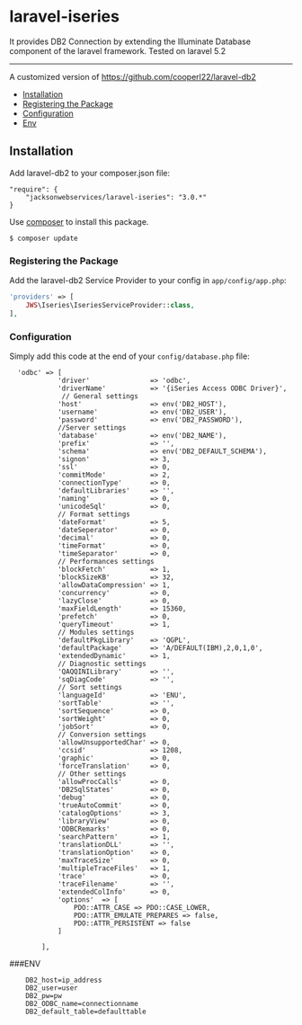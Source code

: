 # laravel-iseries


It provides DB2 Connection by extending the Illuminate Database component of the laravel framework. Tested on laravel 5.2

---

A customized version of https://github.com/cooperl22/laravel-db2

- [Installation](#installation)
- [Registering the Package](#registering-the-package)
- [Configuration](#configuration)
- [Env](#env)

## Installation

Add laravel-db2 to your composer.json file:

```
"require": {
    "jacksonwebservices/laravel-iseries": "3.0.*"
}
```

Use [composer](http://getcomposer.org) to install this package.

```
$ composer update
```

### Registering the Package

Add the laravel-db2 Service Provider to your config in ``app/config/app.php``:

```php
'providers' => [
    JWS\Iseries\IseriesServiceProvider::class,
],
```

### Configuration

Simply add this code at the end of your ``config/database.php`` file:

```
  'odbc' => [
            'driver'               => 'odbc',
            'driverName'           => '{iSeries Access ODBC Driver}',
             // General settings
            'host'                 => env('DB2_HOST'),
            'username'             => env('DB2_USER'),
            'password'             => env('DB2_PASSWORD'),
            //Server settings
            'database'             => env('DB2_NAME'),
            'prefix'               => '',
            'schema'               => env('DB2_DEFAULT_SCHEMA'),
            'signon'               => 3,
            'ssl'                  => 0,
            'commitMode'           => 2,
            'connectionType'       => 0,
            'defaultLibraries'     => '',
            'naming'               => 0,
            'unicodeSql'           => 0,
            // Format settings
            'dateFormat'           => 5,
            'dateSeperator'        => 0,
            'decimal'              => 0,
            'timeFormat'           => 0,
            'timeSeparator'        => 0,
            // Performances settings
            'blockFetch'           => 1,
            'blockSizeKB'          => 32,
            'allowDataCompression' => 1,
            'concurrency'          => 0,
            'lazyClose'            => 0,
            'maxFieldLength'       => 15360,
            'prefetch'             => 0,
            'queryTimeout'         => 1,
            // Modules settings
            'defaultPkgLibrary'    => 'QGPL',
            'defaultPackage'       => 'A/DEFAULT(IBM),2,0,1,0',
            'extendedDynamic'      => 1,
            // Diagnostic settings
            'QAQQINILibrary'       => '',
            'sqDiagCode'           => '',
            // Sort settings
            'languageId'           => 'ENU',
            'sortTable'            => '',
            'sortSequence'         => 0,
            'sortWeight'           => 0,
            'jobSort'              => 0,
            // Conversion settings
            'allowUnsupportedChar' => 0,
            'ccsid'                => 1208,
            'graphic'              => 0,
            'forceTranslation'     => 0,
            // Other settings
            'allowProcCalls'       => 0,
            'DB2SqlStates'         => 0,
            'debug'                => 0,
            'trueAutoCommit'       => 0,
            'catalogOptions'       => 3,
            'libraryView'          => 0,
            'ODBCRemarks'          => 0,
            'searchPattern'        => 1,
            'translationDLL'       => '',
            'translationOption'    => 0,
            'maxTraceSize'         => 0,
            'multipleTraceFiles'   => 1,
            'trace'                => 0,
            'traceFilename'        => '',
            'extendedColInfo'      => 0,
            'options'  => [
                PDO::ATTR_CASE => PDO::CASE_LOWER,
                PDO::ATTR_EMULATE_PREPARES => false,
                PDO::ATTR_PERSISTENT => false
            ]
            
        ],

```

###ENV 

```
    DB2_host=ip_address
    DB2_user=user
    DB2_pw=pw
    DB2_ODBC_name=connectionname
    DB2_default_table=defaulttable
    
```
